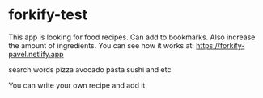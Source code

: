 # forkify-test
This app is looking for food recipes. Can add to bookmarks. Also increase the amount of ingredients. You can see how it works at:
https://forkify-pavel.netlify.app

search words
pizza
avocado
pasta
sushi
and etc

You can write your own recipe and add it
